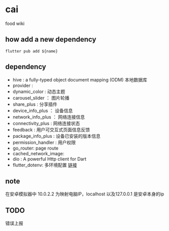 # cai
food wiki
## how add a new dependency
```shell
flutter pub add ${name}
```
## dependency
- hive :  a fully-typed object document mapping (ODM) 本地数据库
- provider :
- dynamic_color : 动态主题
- carousel_slider ： 图片轮播
- share_plus : 分享插件
- device_info_plus ： 设备信息
- network_info_plus ： 网络连接信息
- connectivity_plus : 网络连接状态
- feedback : 用户可交互式页面信息反馈
- package_info_plus : 设备已安装的版本信息
- permission_handler : 用户权限
- go_router: page route
- cached_network_image: 
- dio : A powerful Http client for Dart
- flutter_dotenv: 多环境配置 [链接](https://pub.dev/packages/flutter_dotenv)

## note
在安卓模拟器中 10.0.2.2 为映射电脑IP，localhost 以及127.0.0.1 是安卓本身的ip

## TODO 
错误上报